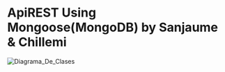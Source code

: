# ApiREST Using Mongoose(MongoDB) by Sanjaume & Chillemi   
![Diagrama_De_Clases](https://user-images.githubusercontent.com/82118333/230269338-1966c384-53c1-4b9b-90ab-56e788f9e5d6.png)
